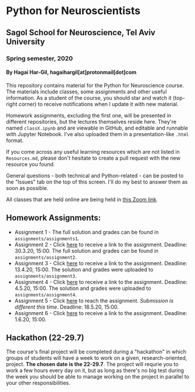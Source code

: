# Python for Neuroscientists
## Sagol School for Neuroscience, Tel Aviv University
### Spring semester, 2020
#### By Hagai Har-Gil, hagaihargil[at]protonmail[dot]com

This repository contains material for the Python for Neuroscience course. The materials include classes, some assignments and other useful information. As a student of the course, you should star and watch it (top-right corner) to receive notifications when I update it with new material.

Homework assignments, excluding the first one, will be presented in different repositories, but the lectures themselves reside here. They're named `classX.ipynb` and are viewable in GitHub, and editable and runnable with Jupyter Notebook. I've also uploaded them in a presentation-like `.html` format.

If you come across any useful learning resources which are not listed in `Resources.md`, please don't hesitate to create a pull request with the new resource you found.

General questions - both technical and Python-related - can be posted to the "Issues" tab on the top of this screen. I'll do my best to answer them as soon as possible.

All classes that are held online are being held in [this Zoom link](https://zoom.us/j/780376669).

## Homework Assignments:

* Assignment 1 - The full solution and grades can be found in `assignments/assignments1`.
* Assignment 2 - Click [here](https://classroom.github.com/a/LtzsOIun) to receive a link to the assignment. Deadline: 30.3.20, 15:00. The full solution and grades can be found in `assignments/assignment2`.
* Assignment 3 - Click [here](https://classroom.github.com/a/4UvjEB_-) to receive a link to the assignment. Deadline: 13.4.20, 15:00. The solution and grades were uploaded to `assignments/assignment3`.
* Assignment 4 - Click [here](https://classroom.github.com/a/aR1N9NrI) to receive a link to the assignment. Deadline: 4.5.20, 15:00. The solution and grades were uploaded to `assignments/assignment4`.
* Assignment 5 - Click [here](https://github.com/sagol-python-for-neuroscientists/hw5) to reach the assignment. _Submission is different this time_. Deadline: 18.5.20, 15:00.
* Assignment 6 - Click [here](https://classroom.github.com/a/yfxlrRzQ) to receive a link to the assignment. Deadline: 1.6.20, 15:00. 

## Hackathon (22-29.7)

The course's final project will be completed during a "hackathon" in which groups of students will have a week to work on a given, research-oriented, project. **The chosen date is the 22-29.7**. The project will requrie you to work a few hours every day on it, but as long as there's no big test during the week you should be able to manage working on the project in parallel to your other responsibilities.

